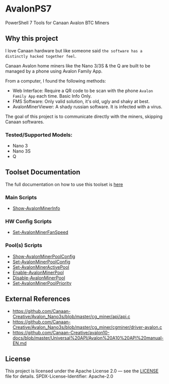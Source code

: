 # AvalonPS7

PowerShell 7 Tools for Canaan Avalon BTC Miners

## Why this project

I love Canaan hardware but like someone said `the software has a distinctly hacked together feel`.

Canaan Avalon home miners like the Nano 3/3S & the Q are built to be managed by a phone using Avalon Family App.

From a computer, I found the following methods:

* Web Interface: Require a QR code to be scan with the phone `Avalon Family App` each time. Basic Info Only.
* FMS Software: Only valid solution, it's old, ugly and shaky at best.
* AvalonMinerViewer: A shady russian software. It is infected with a virus.

The goal of this project is to communicate directly with the miners, skipping Canaan softwares.

### Tested/Supported Models:

* Nano 3
* Nano 3S
* Q

## Toolset Documentation

The full documentation on how to use this toolset is [here](./MD/TOOLSET_DOC.md)

### Main Scripts

* [Show-AvalonMinerInfo](./MD/TOOLSET_DOC.md#Show-AvalonMinerInfo)

### HW Config Scripts

* [Set-AvalonMinerFanSpeed](./MD/TOOLSET_DOC.md#Set-AvalonMinerFanSpeed)

### Pool(s) Scripts

* [Show-AvalonMinerPoolConfig](./MD/TOOLSET_DOC.md#Show-AvalonMinerPoolConfig)
* [Set-AvalonMinerPoolConfig](./MD/TOOLSET_DOC.md#Set-AvalonMinerPoolConfig)
* [Set-AvalonMinerActivePool](./MD/TOOLSET_DOC.md#Set-AvalonMinerActivePool)
* [Enable-AvalonMinerPool](./MD/TOOLSET_DOC.md#Enable-AvalonMinerPool)
* [Disable-AvalonMinerPool](./MD/TOOLSET_DOC.md#Disable-AvalonMinerPool)
* [Set-AvalonMinerPoolPriority](./MD/TOOLSET_DOC.md#Set-AvalonMinerPoolPriority)

## External References

* https://github.com/Canaan-Creative/Avalon_Nano3s/blob/master/cg_miner/api/api.c
* https://github.com/Canaan-Creative/Avalon_Nano3s/blob/master/cg_miner/cgminer/driver-avalon.c
* https://github.com/Canaan-Creative/avalon10-docs/blob/master/Universal%20API/Avalon%20A10%20API%20manual-EN.md

## License

This project is licensed under the Apache License 2.0 — see the [LICENSE](./LICENSE) file for details.
SPDX-License-Identifier: Apache-2.0


